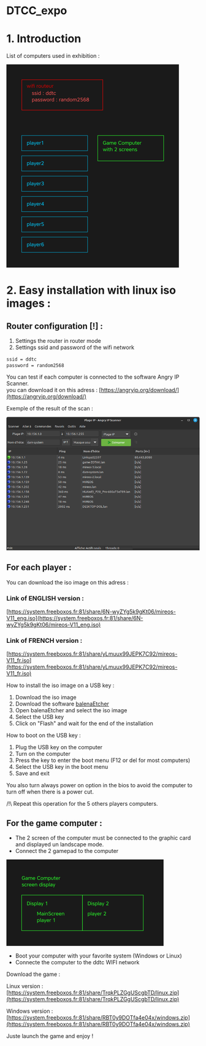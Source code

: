 # DTCC_expo

# 1. Introduction

List of computers used in exhibition :

![map of computers](./map/map.png)


# 2. Easy installation with linux iso images : 
## Router configuration [!] :

1. Settings the router in router mode
2. Settings ssid and password of the wifi network
```
ssid = ddtc
password = random2568
```

You can test if each computer is connected to the software Angry IP Scanner.  
you can download it on this adress : [https://angryip.org/download/](https://angryip.org/download/)
  

Exemple of the result of the scan :

![angrip scanner](./map/angryIp.png)

## For each player :
You can download the iso image on this adress : 

### Link of ENGLISH version :
[https://system.freeboxos.fr:81/share/6N-wyZYg5k9gKt06/mireos-V11_eng.iso](https://system.freeboxos.fr:81/share/6N-wyZYg5k9gKt06/mireos-V11_eng.iso)

### Link of FRENCH version :
[https://system.freeboxos.fr:81/share/yLmuux99JEPK7C92/mireos-V11_fr.iso](https://system.freeboxos.fr:81/share/yLmuux99JEPK7C92/mireos-V11_fr.iso)

How to install the iso image on a USB key :

1. Download the iso image
2. Download the software [balenaEtcher](https://www.balena.io/etcher/)
3. Open balenaEtcher and select the iso image
4. Select the USB key
5. Click on "Flash" and wait for the end of the installation

How to boot on the USB key :

1. Plug the USB key on the computer
2. Turn on the computer
3. Press the key to enter the boot menu (F12 or del for most computers)
4. Select the USB key in the boot menu
5. Save and exit

You also turn always power on option in the bios to avoid the computer to turn off when there is a power cut.

/!\ Repeat this operation for the 5 others players computers.

## For the game computer :

- The 2 screen of the computer must be connected to the graphic card and displayed un landscape mode.
- Connect the 2 gamepad to the computer

![Game Computer display](./map/display.png)

- Boot your computer with your favorite system (Windows or Linux)
- Connecte the computer to the ddtc WIFI network

Download the game : 

Linux version :
[https://system.freeboxos.fr:81/share/TrqkPLZGgUScgbTD/linux.zip](https://system.freeboxos.fr:81/share/TrqkPLZGgUScgbTD/linux.zip)

Windows version :
[https://system.freeboxos.fr:81/share/RBT0y9DOTfa4e04x/windows.zip](https://system.freeboxos.fr:81/share/RBT0y9DOTfa4e04x/windows.zip)

Juste launch the game and enjoy !